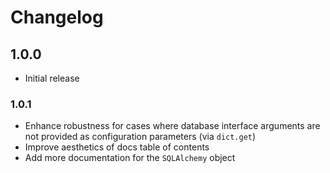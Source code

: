 # Changelog


## 1.0.0

- Initial release

### 1.0.1

- Enhance robustness for cases where database interface arguments are not provided as configuration parameters (via `dict.get`)
- Improve aesthetics of docs table of contents
- Add more documentation for the `SQLAlchemy` object
